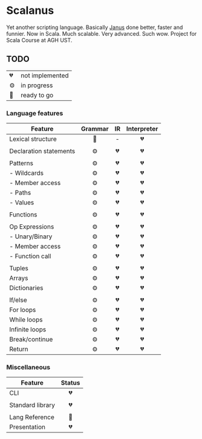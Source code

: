 Scalanus
========

Yet another scripting language. Basically [Janus](https://github.com/mkaput/janus) done better, faster and funnier. Now in Scala. Much scalable. Very advanced. Such wow. Project for Scala Course at AGH UST.

## TODO

| | |
|---|---|
| 💔 | not implemented |
| ⚙️ | in progress |
| 🎉 | ready to go |

### Language features

| Feature | Grammar | IR  | Interpreter |
|---------|:-------:|:---:|:-----------:|
| Lexical structure       | 🎉 | - | 💔 |
| | | | |
| Declaration statements  | ⚙️ | 💔 | 💔 |
| | | | |
| Patterns                | ⚙️ | 💔 | 💔 |
| - Wildcards             | ⚙️ | 💔 | 💔 |
| - Member access         | ⚙️ | 💔 | 💔 |
| - Paths                 | ⚙️ | 💔 | 💔 |
| - Values                | ⚙️ | 💔 | 💔 |
| | | | |
| Functions               | ⚙️ | 💔 | 💔 |
| | | | |
| Op Expressions          | ⚙️ | 💔 | 💔 |
| - Unary/Binary          | ⚙️ | 💔 | 💔 |
| - Member access         | ⚙️ | 💔 | 💔 |
| - Function call         | ⚙️ | 💔 | 💔 |
| | | | |
| Tuples                  | ⚙️ | 💔 | 💔 |
| Arrays                  | ⚙️ | 💔 | 💔 |
| Dictionaries            | ⚙️ | 💔 | 💔 |
| | | | |
| If/else                 | ⚙️ | 💔 | 💔 |
| For loops               | ⚙️ | 💔 | 💔 |
| While loops             | ⚙️ | 💔 | 💔 |
| Infinite loops          | ⚙️ | 💔 | 💔 |
| Break/continue          | ⚙️ | 💔 | 💔 |
| Return                  | ⚙️ | 💔 | 💔 |

### Miscellaneous

| Feature          | Status |
|------------------|:------:|
| CLI              | 💔 |
| | | | |
| Standard library | 💔 |
| | | | |
| Lang Reference   | 🎉 |
| Presentation     | 💔 |
